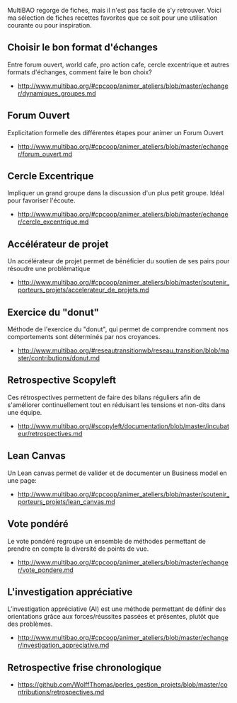 <!--

---
title: Sélection fiches MultiBAO 
description: MultiBAO regorge de fiches, mais il n'est pas facile de s'y retrouver. Voici ma sélection de fiches recettes favorites que ce soit pour une utilisation courante ou pour inspiration.
image_url: 
---

-->

MultiBAO regorge de fiches, mais il n'est pas facile de s'y retrouver. Voici ma sélection de fiches recettes favorites que ce soit pour une utilisation courante ou pour inspiration.

## Choisir le bon format d'échanges
Entre forum ouvert, world cafe, pro action cafe, cercle excentrique et autres formats d'échanges, comment faire le bon choix?
- http://www.multibao.org/#cpcoop/animer_ateliers/blob/master/echanger/dynamiques_groupes.md

## Forum Ouvert
Explicitation formelle des différentes étapes pour animer un Forum Ouvert
- http://www.multibao.org/#cpcoop/animer_ateliers/blob/master/echanger/forum_ouvert.md


## Cercle Excentrique
Impliquer un grand groupe dans la discussion d'un plus petit groupe. Idéal pour favoriser l'écoute.
- http://www.multibao.org/#cpcoop/animer_ateliers/blob/master/echanger/cercle_excentrique.md

## Accélérateur de projet
Un accélérateur de projet permet de bénéficier du soutien de ses pairs pour résoudre une problématique
- http://www.multibao.org/#cpcoop/animer_ateliers/blob/master/soutenir_porteurs_projets/accelerateur_de_projets.md


## Exercice du "donut"
Méthode de l'exercice du "donut", qui permet de comprendre comment nos comportements sont déterminés par nos croyances.
- http://www.multibao.org/#reseautransitionwb/reseau_transition/blob/master/contributions/donut.md


## Retrospective Scopyleft
Ces rétrospectives permettent de faire des bilans réguliers afin de s'améliorer continuellement tout en réduisant les tensions et non-dits dans une équipe.
- http://www.multibao.org/#scopyleft/documentation/blob/master/incubateur/retrospectives.md

## Lean Canvas
Un Lean canvas permet de valider et de documenter un Business model en une page:
- http://www.multibao.org/#cpcoop/animer_ateliers/blob/master/soutenir_porteurs_projets/lean_canvas.md

## Vote pondéré
Le vote pondéré regroupe un ensemble de méthodes permettant de prendre en compte la diversité de points de vue. 
- http://www.multibao.org/#cpcoop/animer_ateliers/blob/master/echanger/vote_pondere.md

## L'investigation appréciative
L’investigation appréciative (AI) est une méthode permettant de définir des orientations grâce aux forces/réussites passées et présentes, plutôt que des problèmes.
- http://www.multibao.org/#cpcoop/animer_ateliers/blob/master/echanger/investigation_appreciative.md

## Retrospective frise chronologique
- https://github.com/WolffThomas/perles_gestion_projets/blob/master/contributions/retrospectives.md
